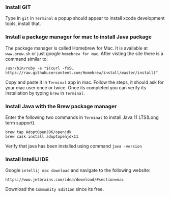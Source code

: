 ### Install GIT
Type in `git` in `Terminal` a popup should appear to install xcode development tools, install that.

### Install a package manager for mac to install Java package
The package manager is called Homebrew for Mac. It is available at `www.brew.sh` or just google `homebrew for mac`. After visting the site there is a command similar to:

    /usr/bin/ruby -e "$(curl -fsSL https://raw.githubusercontent.com/Homebrew/install/master/install)"
    
 Copy and paste it in `Terminal` app in mac.
 Follow the steps, it should ask for your mac user once or twice. Once its completed you can verify its installation by typing `brew` in `Terminal`.
 
 ### Install Java with the Brew package manager
 Enter the following two commands in `Terminal` to install Java 11 LTS(Long term support).
 
    brew tap AdoptOpenJDK/openjdk
    brew cask install adoptopenjdk11
    
 Verify that java has been installed using command `java -version`
 
 ### Install IntelliJ IDE
 Google `intellij mac download` and navigate to the following website:

    https://www.jetbrains.com/idea/download/#section=mac
    
 Download the `Community Edition` since its free.
 
